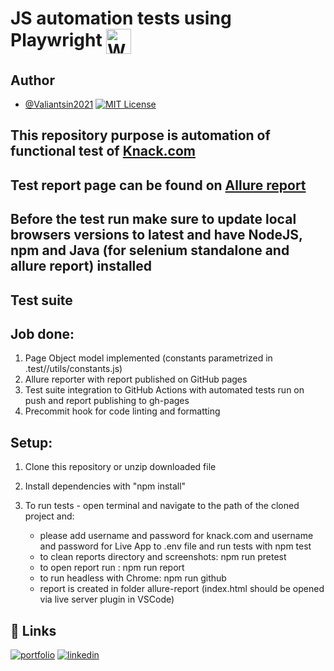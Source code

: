 # JS automation tests using Playwright <a href="https://playwright.dev/" target="blank"><img align="center" src="https://playwright.dev/img/playwright-logo.svg" alt="WebdriverIO" height="40" width="40" /></a>

## Author

- [@Valiantsin2021](https://www.github.com/Valiantsin2021) [![MIT License](https://img.shields.io/badge/License-MIT-green.svg)](https://choosealicense.com/licenses/mit/)

## This repository purpose is automation of functional test of [Knack.com](https://www.knack.com/)

## Test report page can be found on [Allure report](https://valiantsin2021.github.io/knack-playwright/)

## Before the test run make sure to update local browsers versions to latest and have NodeJS, npm and Java (for selenium standalone and allure report) installed

## Test suite

## Job done:

1.  Page Object model implemented (constants parametrized in .test//utils/constants.js)
2.  Allure reporter with report published on GitHub pages
3.  Test suite integration to GitHub Actions with automated tests run on push and report publishing to gh-pages
4.  Precommit hook for code linting and formatting

## Setup:

1. Clone this repository or unzip downloaded file
2. Install dependencies with "npm install"
3. To run tests - open terminal and navigate to the path of the cloned project and:

   - please add username and password for knack.com and username and password for Live App to .env file and run tests with npm test
   - to clean reports directory and screenshots: npm run pretest
   - to open report run : npm run report
   - to run headless with Chrome: npm run github
   - report is created in folder allure-report (index.html should be opened via live server plugin in VSCode)

## 🔗 Links

[![portfolio](https://img.shields.io/badge/my_portfolio-000?style=for-the-badge&logo=ko-fi&logoColor=white)](https://valiantsin2021.github.io/Portfolio/)
[![linkedin](https://img.shields.io/badge/linkedin-0A66C2?style=for-the-badge&logo=linkedin&logoColor=white)](https://www.linkedin.com/in/valiantsin-lutchanka/)
